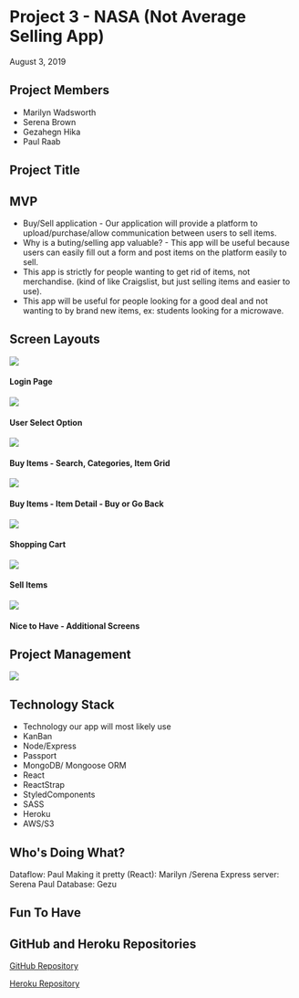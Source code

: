 # Project 3 - NASA (Not Average Selling App)

August 3, 2019

## Project Members

- Marilyn Wadsworth
- Serena Brown
- Gezahegn Hika
- Paul Raab

## Project Title

## MVP
- Buy/Sell application - Our application will provide a platform to upload/purchase/allow communication between users to sell items.
- Why is a buting/selling app valuable? - This app will be useful because users can easily fill out a form and post items on the platform easily to sell.
- This app is strictly for people wanting to get rid of items, not merchandise. (kind of like Craigslist, but just selling items and easier to use).
- This app will be useful for people looking for a good deal and not wanting to by brand new items, ex: students looking for a microwave.

## Screen Layouts

![](./doc/ui01.gif)

#### Login Page



![](./doc/ui02.gif)

#### User Select Option



![](./doc/ui03.gif)



#### Buy Items - Search, Categories, Item Grid

![](./doc/ui04.gif)



#### Buy Items - Item Detail - Buy or Go Back



![](./doc/ui05.gif)



#### Shopping Cart



![](./doc/ui06.gif)

#### Sell Items

![](./doc/ui07.gif)

#### Nice to Have - Additional Screens


## Project Management

![](./doc/project01.gif)

## Technology Stack

-   Technology our app will most likely use
- KanBan
- Node/Express
-   Passport
-   MongoDB/ Mongoose ORM
-   React
- ReactStrap
- StyledComponents
- SASS
- Heroku
- AWS/S3

##  Who's Doing What?
Dataflow: Paul
Making it pretty (React): Marilyn /Serena
Express server: Serena Paul
Database: Gezu

## Fun To Have


## GitHub and Heroku Repositories

[GitHub Repository](https://github.com/mwadsworth/project-threee/)

[Heroku Repository]()

